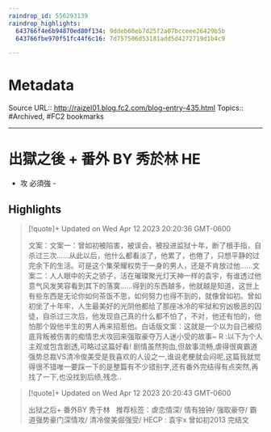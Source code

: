 ```yaml
---
raindrop_id: 556293139
raindrop_highlights:
  643766f4e6b94870ed80f134: 9ddeb60eb7d25f2a07bcceee26429b5b
  643766fbe970f51fc44f6c16: 7d757506d53181add5d4272719d1b4c9

---
```


# Metadata
Source URL:: http://raizel01.blog.fc2.com/blog-entry-435.html
Topics:: #Archived, #FC2 bookmarks

---
# 出獄之後 + 番外 BY 秀於林 HE

- 攻 必須強 -

## Highlights

> [!quote]+ Updated on Wed Apr 12 2023 20:20:36 GMT-0600
>
> 文案：文案一：曾如初被陷害，被误会，被投进监狱十年，断了根手指，自杀过三次……从此以后，他什么都看淡了，他累了，也倦了，只想平静的过完余下的生活。可是这个集荣耀权势于一身的男人，还是不肯放过他……文案二：人人眼中的天之骄子，活在璀璨聚光灯天神一样的袁宇，有谁透过他意气风发笑容看到其下的落寞......得到的东西越多，他就越是知道，这世上有些东西是无论你如何茶饭不思，如何努力也得不到的，就像曾如初。曾如初坐了十年牢，人生最美好的光阴他都给了那座冰冷的牢狱和穷凶极恶的囚徒，自杀过三次后，他发现自己真的什么都不怕了，不对，他还有怕的，他怕那个毁他半生的男人再来招惹他。白话版文案：这就是一个以为自己被彻底背叛被伤害的痴情忠犬攻回来强取豪夺万人迷小受的故事~ R :以下为个人主观或包含剧透,可略过这篇好看! 剧情虽然狗血,但故事流畅,虐得很爽霸道强势总裁VS清冷俊美受是我喜欢的人设之一,谁说老梗就会闷呢,这篇我就觉得很不错唯一要踩一下的是整篇有不少错别字,还有番外完结得有点突然,再找了一下,也没找到后绩,残念..

> [!quote]+ Updated on Wed Apr 12 2023 20:20:43 GMT-0600
>
> 出狱之后+ 番外BY 秀于林   推荐标签：虐恋情深/ 情有独钟/ 强取豪夺/ 霸道强势豪门深情攻/ 清冷俊美倔强受/ HECP : 袁宇x 曾如初2013 完结文
